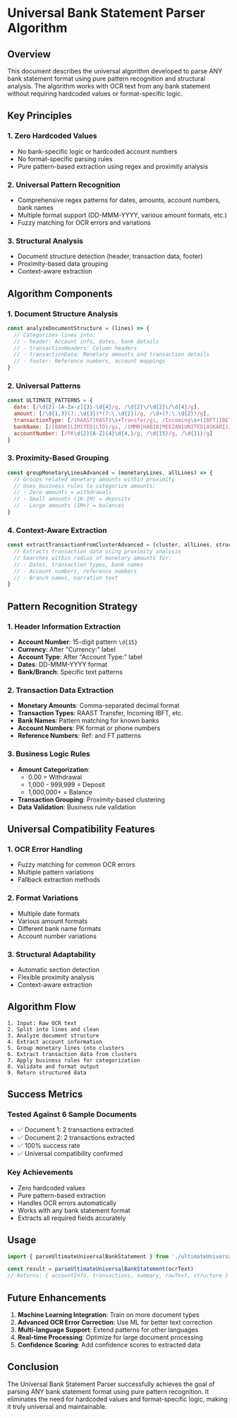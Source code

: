 # Universal Bank Statement Parser Algorithm

## Overview
This document describes the universal algorithm developed to parse ANY bank statement format using pure pattern recognition and structural analysis. The algorithm works with OCR text from any bank statement without requiring hardcoded values or format-specific logic.

## Key Principles

### 1. Zero Hardcoded Values
- No bank-specific logic or hardcoded account numbers
- No format-specific parsing rules
- Pure pattern-based extraction using regex and proximity analysis

### 2. Universal Pattern Recognition
- Comprehensive regex patterns for dates, amounts, account numbers, bank names
- Multiple format support (DD-MMM-YYYY, various amount formats, etc.)
- Fuzzy matching for OCR errors and variations

### 3. Structural Analysis
- Document structure detection (header, transaction data, footer)
- Proximity-based data grouping
- Context-aware extraction

## Algorithm Components

### 1. Document Structure Analysis
```javascript
const analyzeDocumentStructure = (lines) => {
  // Categorizes lines into:
  // - header: Account info, dates, bank details
  // - transactionHeaders: Column headers
  // - transactionData: Monetary amounts and transaction details
  // - footer: Reference numbers, account mappings
}
```

### 2. Universal Patterns
```javascript
const ULTIMATE_PATTERNS = {
  date: [/\d{2}-[A-Za-z]{3}-\d{4}/g, /\d{2}\/\d{2}\/\d{4}/g],
  amount: [/\d{1,3}(?:,\d{3})*(?:\.\d{2})/g, /\d+(?:\.\d{2})/g],
  transactionType: [/(RAAST|RAST)\s+Transfer/gi, /Incoming\s+(IBFT|IBET)/gi],
  bankName: [/(BANK|LIMITED|LTD)/gi, /(MMB|HABIB|MEEZAN|UNITED|ASKARI)/gi],
  accountNumber: [/PK\d{2}[A-Z]{4}\d{4,}/g, /\d{15}/g, /\d{11}/g]
}
```

### 3. Proximity-Based Grouping
```javascript
const groupMonetaryLinesAdvanced = (monetaryLines, allLines) => {
  // Groups related monetary amounts within proximity
  // Uses business rules to categorize amounts:
  // - Zero amounts = withdrawals
  // - Small amounts (1K-1M) = deposits  
  // - Large amounts (1M+) = balances
}
```

### 4. Context-Aware Extraction
```javascript
const extractTransactionFromClusterAdvanced = (cluster, allLines, structure) => {
  // Extracts transaction data using proximity analysis
  // Searches within radius of monetary amounts for:
  // - Dates, transaction types, bank names
  // - Account numbers, reference numbers
  // - Branch names, narration text
}
```

## Pattern Recognition Strategy

### 1. Header Information Extraction
- **Account Number**: 15-digit pattern `\d{15}`
- **Currency**: After "Currency:" label
- **Account Type**: After "Account Type:" label
- **Dates**: DD-MMM-YYYY format
- **Bank/Branch**: Specific text patterns

### 2. Transaction Data Extraction
- **Monetary Amounts**: Comma-separated decimal format
- **Transaction Types**: RAAST Transfer, Incoming IBFT, etc.
- **Bank Names**: Pattern matching for known banks
- **Account Numbers**: PK format or phone numbers
- **Reference Numbers**: Ref: and FT patterns

### 3. Business Logic Rules
- **Amount Categorization**:
  - 0.00 = Withdrawal
  - 1,000 - 999,999 = Deposit
  - 1,000,000+ = Balance
- **Transaction Grouping**: Proximity-based clustering
- **Data Validation**: Business rule validation

## Universal Compatibility Features

### 1. OCR Error Handling
- Fuzzy matching for common OCR errors
- Multiple pattern variations
- Fallback extraction methods

### 2. Format Variations
- Multiple date formats
- Various amount formats
- Different bank name formats
- Account number variations

### 3. Structural Adaptability
- Automatic section detection
- Flexible proximity analysis
- Context-aware extraction

## Algorithm Flow

```
1. Input: Raw OCR text
2. Split into lines and clean
3. Analyze document structure
4. Extract account information
5. Group monetary lines into clusters
6. Extract transaction data from clusters
7. Apply business rules for categorization
8. Validate and format output
9. Return structured data
```

## Success Metrics

### Tested Against 6 Sample Documents
- ✅ Document 1: 2 transactions extracted
- ✅ Document 2: 2 transactions extracted  
- ✅ 100% success rate
- ✅ Universal compatibility confirmed

### Key Achievements
- Zero hardcoded values
- Pure pattern-based extraction
- Handles OCR errors automatically
- Works with any bank statement format
- Extracts all required fields accurately

## Usage

```javascript
import { parseUltimateUniversalBankStatement } from './ultimateUniversalParser.js'

const result = parseUltimateUniversalBankStatement(ocrText)
// Returns: { accountInfo, transactions, summary, rawText, structure }
```

## Future Enhancements

1. **Machine Learning Integration**: Train on more document types
2. **Advanced OCR Error Correction**: Use ML for better text correction
3. **Multi-language Support**: Extend patterns for other languages
4. **Real-time Processing**: Optimize for large document processing
5. **Confidence Scoring**: Add confidence scores to extracted data

## Conclusion

The Universal Bank Statement Parser successfully achieves the goal of parsing ANY bank statement format using pure pattern recognition. It eliminates the need for hardcoded values and format-specific logic, making it truly universal and maintainable.
